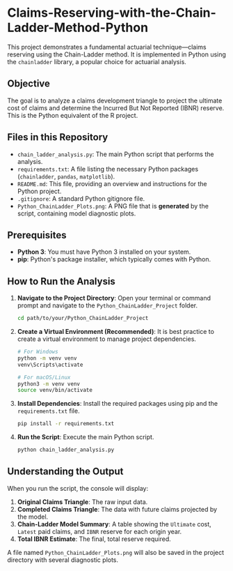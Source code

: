 # Claims-Reserving-with-the-Chain-Ladder-Method-Python

This project demonstrates a fundamental actuarial technique—claims reserving using the Chain-Ladder method. It is implemented in Python using the `chainladder` library, a popular choice for actuarial analysis.

## Objective

The goal is to analyze a claims development triangle to project the ultimate cost of claims and determine the Incurred But Not Reported (IBNR) reserve. This is the Python equivalent of the R project.

## Files in this Repository

- `chain_ladder_analysis.py`: The main Python script that performs the analysis.
- `requirements.txt`: A file listing the necessary Python packages (`chainladder`, `pandas`, `matplotlib`).
- `README.md`: This file, providing an overview and instructions for the Python project.
- `.gitignore`: A standard Python gitignore file.
- `Python_ChainLadder_Plots.png`: A PNG file that is **generated** by the script, containing model diagnostic plots.

## Prerequisites

- **Python 3**: You must have Python 3 installed on your system.
- **pip**: Python's package installer, which typically comes with Python.

## How to Run the Analysis

1.  **Navigate to the Project Directory**: Open your terminal or command prompt and navigate to the `Python_ChainLadder_Project` folder.
    ```bash
    cd path/to/your/Python_ChainLadder_Project
    ```

2.  **Create a Virtual Environment (Recommended)**: It is best practice to create a virtual environment to manage project dependencies.
    ```bash
    # For Windows
    python -m venv venv
    venv\Scripts\activate

    # For macOS/Linux
    python3 -m venv venv
    source venv/bin/activate
    ```

3.  **Install Dependencies**: Install the required packages using pip and the `requirements.txt` file.
    ```bash
    pip install -r requirements.txt
    ```

4.  **Run the Script**: Execute the main Python script.
    ```bash
    python chain_ladder_analysis.py
    ```

## Understanding the Output

When you run the script, the console will display:

1.  **Original Claims Triangle**: The raw input data.
2.  **Completed Claims Triangle**: The data with future claims projected by the model.
3.  **Chain-Ladder Model Summary**: A table showing the `Ultimate` cost, `Latest` paid claims, and `IBNR` reserve for each origin year.
4.  **Total IBNR Estimate**: The final, total reserve required.

A file named `Python_ChainLadder_Plots.png` will also be saved in the project directory with several diagnostic plots.